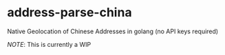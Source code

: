 # address-parse-china
Native Geolocation of Chinese Addresses in golang (no API keys required)

*NOTE*: This is currently a WIP